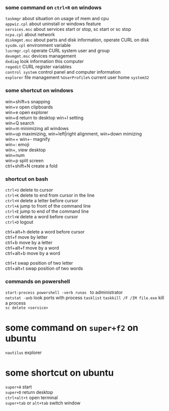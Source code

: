 ### some command on `ctrl+R` on windows
`taskmgr` about situation on usage of mem and cpu  
`appwiz.cpl` about uninstall or windows feature  
`services.msc` about services start or stop, sc start or sc stop   
`ncpa.cpl`  about network  
`diskmgmt.msc` about parts and disk information, operate CURL on disk  
`sysdm.cpl` environment variable  
`lusrmgr.cpl` operate CURL system user and group  
`devmgmt.msc` devices management  
`dxdiag` look information this computer  
`regedit` CURL register variables  
`control system`  control panel and computer information  
`explorer` file management 
`%UserProfile%` current user home
`system32`

### some shortcut on windows
win+shift+s  snapping  
win+v  open clipboards  
win+e  open explorer  
win+d  return to desktop 
win+I  setting  
win+Q  search  
win+m  minimizing all windows  
win+up maximizing, win+left|right alignment, win+down mimizing  
win++ win+- magnify  
win+: emoji  
win+, view desktop  
win+num  
win+p split screen  
ctrl+shift+N create a fold  

### shortcut on bash
`ctrl+U` delete to cursor  
`ctrl+K` delete to end from cursor in the line  
`ctrl+H` delete a letter before cursor  
`ctrl+A` jump to front of the command line  
`ctrl+E` jump to end of the command line  
`ctrl+W` delete a word before cursor  
`ctrl+D` logout    

ctrl+alt+h delete a word before cursor  
ctrl+f move by letter  
ctrl+b move by a letter  
ctrl+alt+f move by a word   
ctrl+alt+b move by a word  

ctrl+t swap position of two letter  
ctrl+alt+t swap position of two words  



### commands on powershell  
`start-process powershell -verb runas ` to administrator  
`netstat -anb` look ports with process
`tasklist`
`taskkill /F /IM file.exe`  kill a process  
`sc delete <service>`

# some command on `super+f2` on ubuntu
`nautilus` explorer  

# some shortcut on ubuntu
`super+A` start  
`super+D` return desktop  
`ctrl+alt+t` open terminal  
`super+tab` or `alt+tab` switch window  




